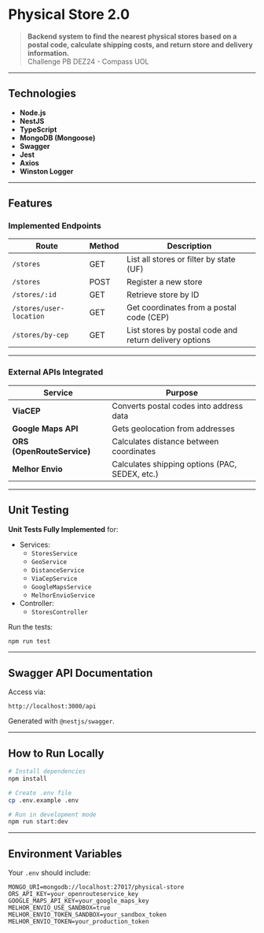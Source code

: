 
# Physical Store 2.0

> **Backend system to find the nearest physical stores based on a postal code, calculate shipping costs, and return store and delivery information.**  
> Challenge PB DEZ24 - Compass UOL

---

## Technologies

- **Node.js**
- **NestJS**
- **TypeScript**
- **MongoDB (Mongoose)**
- **Swagger**
- **Jest**
- **Axios**
- **Winston Logger**

---

## Features

### Implemented Endpoints

| Route                     | Method | Description                                              |
|--------------------------|--------|----------------------------------------------------------|
| `/stores`                | GET    | List all stores or filter by state (UF)                 |
| `/stores`                | POST   | Register a new store                                     |
| `/stores/:id`            | GET    | Retrieve store by ID                                     |
| `/stores/user-location`  | GET    | Get coordinates from a postal code (CEP)                |
| `/stores/by-cep`         | GET    | List stores by postal code and return delivery options  |

---

### External APIs Integrated

| Service                  | Purpose                                            |
|--------------------------|----------------------------------------------------|
| **ViaCEP**               | Converts postal codes into address data           |
| **Google Maps API**      | Gets geolocation from addresses                   |
| **ORS (OpenRouteService)** | Calculates distance between coordinates        |
| **Melhor Envio**         | Calculates shipping options (PAC, SEDEX, etc.)    |

---

## Unit Testing

**Unit Tests Fully Implemented** for:

- Services:
  - `StoresService`
  - `GeoService`
  - `DistanceService`
  - `ViaCepService`
  - `GoogleMapsService`
  - `MelhorEnvioService`
- Controller:
  - `StoresController`

Run the tests:

```bash
npm run test
```

---

## Swagger API Documentation

Access via:  
```
http://localhost:3000/api
```

Generated with `@nestjs/swagger`.

---

## How to Run Locally

```bash
# Install dependencies
npm install

# Create .env file
cp .env.example .env

# Run in development mode
npm run start:dev
```

---

## Environment Variables

Your `.env` should include:

```env
MONGO_URI=mongodb://localhost:27017/physical-store
ORS_API_KEY=your_openrouteservice_key
GOOGLE_MAPS_API_KEY=your_google_maps_key
MELHOR_ENVIO_USE_SANDBOX=true
MELHOR_ENVIO_TOKEN_SANDBOX=your_sandbox_token
MELHOR_ENVIO_TOKEN=your_production_token
```
